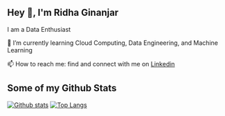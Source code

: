 ## Hey 👋, I'm Ridha Ginanjar
<p>I am a Data Enthusiast <p>

🌱 I’m currently learning Cloud Computing, Data Engineering, and Machine Learning

📫 How to reach me: find and connect with me on <a href="https://www.linkedin.com/in/ridhaginanjar/">Linkedin</a>

</p>

## Some of my Github Stats
[![Github stats](https://github-readme-stats.vercel.app/api?username=ridhaginanjar&show_icons=true&include_all_commits=true)](https://github.com/ridhaginanjar/github-readme-stats)
[![Top Langs](https://github-readme-stats.vercel.app/api/top-langs/?username=ridhaginanjar&layout=compact)](https://github.com/ridhaginanjar/github-readme-stats)

<!--
**ridhaginanjar/ridhaginanjar** is a ✨ _special_ ✨ repository because its `README.md` (this file) appears on your GitHub profile.

Here are some ideas to get you started:

- 🔭 I’m currently working on ...
- 🌱 I’m currently learning ...
- 👯 I’m looking to collaborate on ...
- 🤔 I’m looking for help with ...
- 💬 Ask me about ...
- 📫 How to reach me: ...
- 😄 Pronouns: ...
- ⚡ Fun fact: ...
-->
